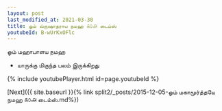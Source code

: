 ```yaml
---
layout: post
last_modified_at: 2021-03-30
title: ஓம் வ்ருஷாதராய நமஹ ௧௦௮ டைம்ஸ்
youtubeId: B-wUrKxOFlc
---
```

 
 
 ஓம் மஹாபாளய நமஹ  
 
 -  யாருக்கு மிகுந்த பலம் இருக்கிறது 
 
  
 
  
 
 
 
 
 
 


{% include youtubePlayer.html id=page.youtubeId %}
 
[Next]({{ site.baseurl }}{% link  split2/_posts/2015-12-05-ஓம் மகாமூர்த்தயே நமஹ ௧௦௮ டைம்ஸ்.md%})
 
